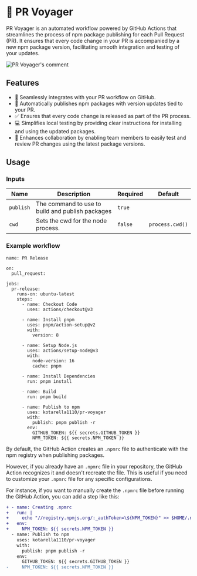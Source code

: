 # :rocket: PR Voyager

PR Voyager is an automated workflow powered by GitHub Actions that streamlines the process of npm package publishing for each Pull Request (PR). It ensures that every code change in your PR is accompanied by a new npm package version, facilitating smooth integration and testing of your updates.

![PR Voyager's comment](https://github.com/kotarella1110/pr-voyager/assets/12913947/4508d3e4-4cba-48aa-ade0-e58a68a6f495)

## Features

- :link: Seamlessly integrates with your PR workflow on GitHub.
- :rocket: Automatically publishes npm packages with version updates tied to your PR.
- :white_check_mark: Ensures that every code change is released as part of the PR process.
- :computer: Simplifies local testing by providing clear instructions for installing and using the updated packages.
- :raising_hand: Enhances collaboration by enabling team members to easily test and review PR changes using the latest package versions.

## Usage

### Inputs

| Name      | Description                                      | Required | Default         |
| --------- | ------------------------------------------------ | -------- | --------------- |
| `publish` | The command to use to build and publish packages | `true`   |                 |
| `cwd`     | Sets the cwd for the node process.               | `false`  | `process.cwd()` |

### Example workflow

```
name: PR Release

on:
  pull_request:

jobs:
  pr-release:
    runs-on: ubuntu-latest
    steps:
      - name: Checkout Code
        uses: actions/checkout@v3

      - name: Install pnpm
        uses: pnpm/action-setup@v2
        with:
          version: 8

      - name: Setup Node.js
        uses: actions/setup-node@v3
        with:
          node-version: 16
          cache: pnpm

      - name: Install Dependencies
        run: pnpm install

      - name: Build
        run: pnpm build

      - name: Publish to npm
        uses: kotarella1110/pr-voyager
        with:
          publish: pnpm publish -r
        env:
          GITHUB_TOKEN: ${{ secrets.GITHUB_TOKEN }}
          NPM_TOKEN: ${{ secrets.NPM_TOKEN }}
```

By default, the GitHub Action creates an `.npmrc` file to authenticate with the npm registry when publishing packages.

However, if you already have an `.npmrc` file in your repository, the GitHub Action recognizes it and doesn't recreate the file. This is useful if you need to customize your `.npmrc` file for any specific configurations.

For instance, if you want to manually create the `.npmrc` file before running the GitHub Action, you can add a step like this:

```diff
+ - name: Creating .npmrc
+   run: |
+     echo "//registry.npmjs.org/:_authToken=\${NPM_TOKEN}" >> $HOME/.npmrc
+   env:
+     NPM_TOKEN: ${{ secrets.NPM_TOKEN }}
  - name: Publish to npm
    uses: kotarella1110/pr-voyager
    with:
      publish: pnpm publish -r
    env:
      GITHUB_TOKEN: ${{ secrets.GITHUB_TOKEN }}
-     NPM_TOKEN: ${{ secrets.NPM_TOKEN }}
```
